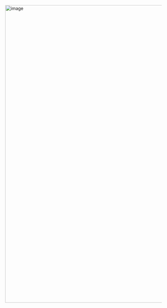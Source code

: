 <img width="960" alt="image" src="https://user-images.githubusercontent.com/78789162/230738410-ad664089-4aa6-4ba2-907c-0a96d860c4f7.png">
